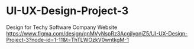 # UI-UX-Design-Project-3
Design for Techy Software Company Website
https://www.figma.com/design/qnMVyNspRz3AcgjIyonjZ5/UI-UX-Design-Project-3?node-id=1-11&t=ThTLWOzkV0wntkgM-1
